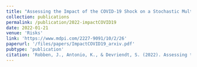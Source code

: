 ```yaml
---
title: "Assessing the Impact of the COVID-19 Shock on a Stochastic Multi-Population Mortality Model"
collection: publications
permalink: /publication/2022-impactCOVID19
date: 2022-01-21
venue: 'Risks'
link: 'https://www.mdpi.com/2227-9091/10/2/26'
paperurl: '/files/papers/ImpactCOVID19_arxiv.pdf'
pubtype: 'publication'
citation: 'Robben, J., Antonio, K., & Devriendt, S. (2022). Assessing the Impact of the COVID-19 Shock on a Stochastic Multi-Population Mortality Model, 10(2), 26. <b>Risks</b>. DOI: 10.3390/risks10020026'
---
```

